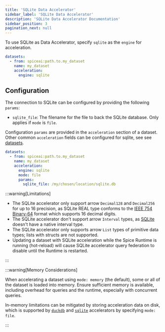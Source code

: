 ```yaml
---
title: 'SQLite Data Accelerator'
sidebar_label: 'SQLite Data Accelerator'
description: 'SQLite Data Accelerator Documentation'
sidebar_position: 3
pagination_next: null
---
```


To use SQLite as Data Accelerator, specify `sqlite` as the `engine` for acceleration.

```yaml
datasets:
  - from: spiceai:path.to.my_dataset
    name: my_dataset
    acceleration:
      engine: sqlite
```

## Configuration

The connection to SQLite can be configured by providing the following `params`:

- `sqlite_file`: The filename for the file to back the SQLite database. Only applies if `mode` is `file`.

Configuration `params` are provided in the `acceleration` section of a dataset. Other common `acceleration` fields can be configured for sqlite, see see [datasets](/reference/spicepod/datasets.md).

```yaml
datasets:
  - from: spiceai:path.to.my_dataset
    name: my_dataset
    acceleration:
      engine: sqlite
      mode: file
      params:
        sqlite_file: /my/chosen/location/sqlite.db
```

:::warning[Limitations]

- The SQLite accelerator only support arrow `Decimal128` and `Decimal256` for up to 16 precision, as SQLite REAL type conforms to the [IEEE 754 Binary-64](https://en.wikipedia.org/wiki/Double-precision_floating-point_format#IEEE_754_double-precision_binary_floating-point_format:_binary64) format which supports 16 decimal digits.
- The SQLite accelerator don't support arrow `Interval` types, as [SQLite](https://www.sqlite.org/lang_datefunc.html) doesn't have a native interval type.
- The SQLite accelerator only supports arrow `List` types of primitive data types; lists with structs are not supported.
- Updating a dataset with SQLite acceleration while the Spice Runtime is running (hot-reload) will cause SQLite accelerator query federation to disable until the Runtime is restarted.

:::

:::warning[Memory Considerations]

When accelerating a dataset using `mode: memory` (the default), some or all of the dataset is loaded into memory. Ensure sufficient memory is available, including overhead for queries and the runtime, especially with concurrent queries.

In-memory limitations can be mitigated by storing acceleration data on disk, which is supported by [`duckdb`](./duckdb.md) and [`sqlite`](./sqlite.md) accelerators by specifying `mode: file`.

:::